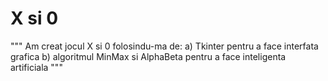 # X si 0
"""
  Am creat jocul X si 0 folosindu-ma de:
    a) Tkinter pentru a face interfata grafica
    b) algoritmul MinMax si AlphaBeta pentru a face inteligenta artificiala
"""
